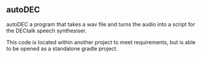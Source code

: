 ## autoDEC

autoDEC a program that takes a wav file and turns the audio into a script for the DECtalk speech 
synthesiser.

This code is located within another project to meet requirements, but is able to be opened as a 
standalone gradle project.